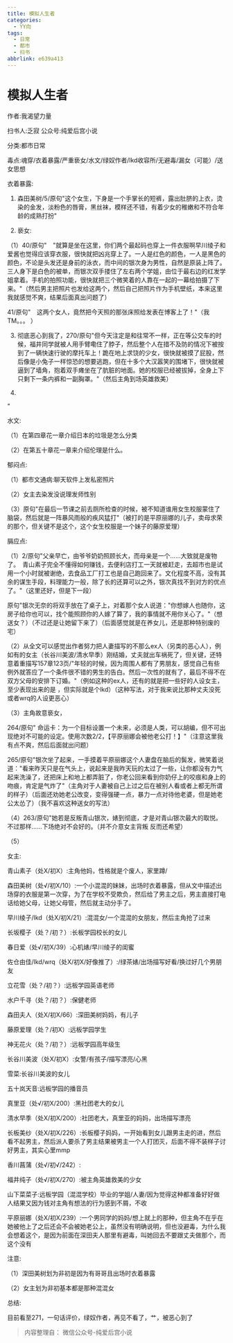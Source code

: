 ```yaml
---
title: 模拟人生者
categories:
  - YY向
tags:
  - 日常
  - 都市
  - 扫书
abbrlink: e639a413
---
```

# 模拟人生者
作者:我渴望力量

扫书人:乏寂 公众号:纯爱后宫小说

分类:都市日常

毒点:魂穿/衣着暴露/严重亵女/水文/绿奴作者/lkd收容所/无避毒/漏女（可能）/送女思想

衣着暴露:

1.  森田美树/5/原句"这个女生，下身是一个手掌长的短裤，露出肚脐的上衣，烫染的金发，淡粉色的唇膏，黑丝袜，模样还不错，有着少女的稚嫩和不符合年龄的成熟打扮"

2.  亵女:

（1）40/原句"　"就算是坐在这里，你们两个最起码也穿上一件衣服啊早川绫子和爱酱也觉得应该穿衣服，很快就把凶兆穿上了。一人是红色的颜色，一人是黑色的颜色，不论是头发还是身前的泳衣，而中间的银次身为男性，自然是原装上阵了。三人身下是白色的被单，而银次双手搂住了左右两个学姐，由位于最右边的红发学姐拿着。手机的拍照功能，很快就把三个微笑着的人靠在一起的一幕给拍摄了下来。"（然后男主把照片也发给这两个，然后自己把照片作为手机壁纸，本来这里我就感觉不爽，结果后面真出问题了）

41/原句"　这两个女人，竟然把今天照的那张床照给发表在博客上了！"（我TM。。。
）

3.  彻底恶心到我了，270/原句"但今天注定是和往常不一样，正在等公交车的时候，福井同学就被人用手臂嘞住了脖子，然后整个人在措不及防的情况下被按到了一辆快速行驶的摩托车上！跪在地上求饶的少女，很快就被摸了屁股，然后像是小兔子一样惊恐的想要逃跑，但在十多个大汉嚣笑的围堵下，很快就被逼到了墙角，抱着双手瘫坐在了肮脏的地面。她的校服已经被拔掉，全身上下只剩下一条内裤和一副胸罩。"（然后主角到场英雄救美）

4.  

"

水文:

（1）在第四章花一章介绍日本的垃圾是怎么分类

（2）在第五十章花一章来介绍伦理是什么。

郁闷点:

（1）都市文通病:聊天软件上发私密照片

（2）女主去染发没说理发师性别

（3）原句"在最后一节课之前去厕所检查的时候，被不知道谁用女生校服蒙住了脑袋，然后就是一阵暴风雨般的疾风猛打"（被打的是平原丽娜的儿子，卖母求荣的那个，但关键不是这个，这个女生校服是一个妹子的藤原爱理）

膈应点:

（1）2/原句"父亲早亡，由爷爷奶奶照顾长大，而母亲是一个......大致就是废物了。　青山素子完全不懂得如何赚钱，去便利店打工一天就被赶走，去超市也是试用一个小时就被谢绝，去食品工厂打工也是自己跑回来了。文化程度不高，没有其余的谋生手段，料理能力一般，除了长的还算可以之外，银次真找不到对方的优点了。"（这里还好，但是下一段）

原句"银次无奈的将双手放在了桌子上，对着那个女人说道："你想嫁人也随你，这房子给你也可以，找个能照顾你的人嫁了算了，我的事情就不用你关心了。"（想送女？）（不过还是让她留下来了）（后面感觉就是在养女儿，还是那种特别废的宅）

（2）从全文可以感觉出作者努力把人妻描写的不那么ex人（另类的恶心人），例如有的女主（长谷川美波/清水早季）刚结婚，丈夫就出车祸死了，但关键，还特意着重描写157章123页/"年轻的时候，因为周围人都有了男朋友，感觉自己有些例外就答应了一个条件很不错的男生的告白。然后一次性的就有了，最后不得不在双方父母的安排下订婚。"（例如这种的ex人，还有的就是把一些好的人设女主，至少表现出来的是
，但实际就是个lkd）（这种写法，对于我来说比那种丈夫没死或者wrq的人设更恶心）

（3）主角故意亵女，

264/原句"
命运卡：为一个目标设置一个未来，必须是人类，可以胡编，但不可出现绝对不可能的设定。使用次数2/2，【平原丽娜会被他老公打！】"（注意这里我有点不爽，然后后面就出问题）

265/原句"银次坐了起来，一手摸着平原丽娜这个人妻盘在脑后的鬓发，微笑着说道："看来昨天只是在气头上，说起来是我昨天玩的太过了一些，让你都没有力气起来洗澡了，还把床上和地上都弄脏了，你老公回来看到你奶仔上的咬痕和身上的吻痕，肯定是气炸了"（主角对于人妻被自己上过之后在被别人看或者上都无所谓的样子）（后面还劝她老公改变，变得强硬一点，暴力一点对待他老婆，但是她老公太怂了）（我不喜欢这种送女的写法）

（4）263/原句"她若是反叛青山银次，婊到彻底，才是对青山银次最大的取悦。不过那样......下场绝对不会好的。（并不介意女主背叛
反而还希望）

（5）

女主:

青山素子（处X/初X）:主角他妈，性格就是个废人，家里蹲/

森田美树（处√/初X/10）:一个小混混的妹妹，出场时衣着暴露，但从文中描述出场穿的衣服是第一次穿，为了在学校不受欺负，然后给了男主之后，男主直接打电话给她父母，让她父母管，然后就主动分手了。

早川绫子/lkd（处X/初X/21）:混混女/一个混混的女朋友，然后主角抢了过来

长坂樱子（处？/初？）:长板学园校长的女儿

春日爱（处√/初X/39）:心机婊/早川绫子的闺蜜

佐仓由佳/lkd/wrq（处X/初X/好像推了）:/绿茶婊/出场描写好看/换过好几个男朋友

立花雪（处？/初？）:远板学园英语老师

水户千寻（处？/初？）:保健老师

森田夫人（处X/初X/66）:深田美树妈妈，有儿子

藤原爱理（处？/初X）:远板学园学生

神无花火（处？/初？）:远板学园高年级生

长谷川美波（处X/初X）:女警/有孩子/描写漂亮/心黑

雪菜:长谷川美波的女儿

五十岚天音:远板学园的播音员

真里亚（处√/初X/200）:黑社团老大的女儿

清水早季（处X/初X/200）:社团老大，真里亚的妈妈，出场描写漂亮

长板美纱（处X/初X/226）:长板樱子妈妈，一开始看到女儿跟男主走的进，然后看不起男主，然后派人要杀了男主结果被男主一个人打团灭，后面不得不装样子讨好男主，其实心里mmp

香川菖蒲（处√/初√/242）:

福井纯子（处√/初X/270）:被主角英雄救美的少女

山下菜菜子:远板学园（混混学校）毕业的学姐/人妻/因为觉得这种都准备好好做人结果又因为钱对主角有想法的行为感到不屑，不收

平原丽娜（处X/初X/239）:一个男同学的妈妈/想上就上的那种，但主角不在乎在她被他上了之后还会不会被她老公上，虽然没有明确说明，但也没避毒，为什么我会想着这个，是因为前面在深田夫人那里有避毒，叫她回去不要跟丈夫做那个，而这个没有

注意:

（1）深田美树划为非初是因为有哥哥且出场时衣着暴露

（2）女主划为非初基本都是那种混混女

总结:

目前看至271，一句话评价，绿奴作者，再见不看了，艹，被恶心到了


> 内容整理自： 微信公众号-纯爱后宫小说